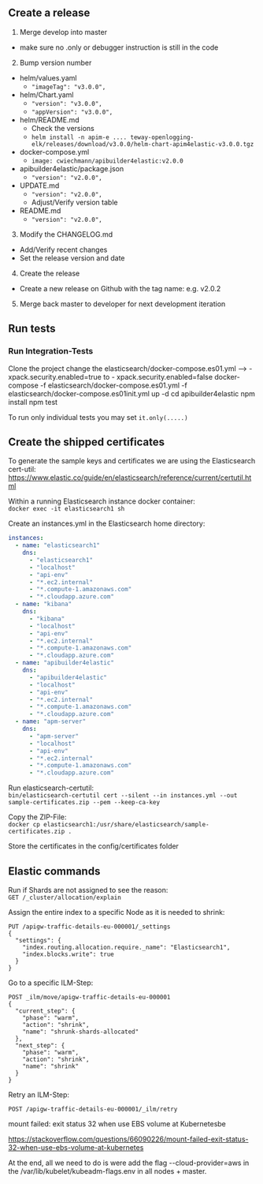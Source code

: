 ## Create a release

1. Merge develop into master
- make sure no .only or debugger instruction is still in the code

2. Bump version number

- helm/values.yaml
  - `"imageTag": "v3.0.0",`
- helm/Chart.yaml
  - `"version": "v3.0.0",`
  - `"appVersion": "v3.0.0",`
- helm/README.md
  - Check the versions
  - `helm install -n apim-e .... teway-openlogging-elk/releases/download/v3.0.0/helm-chart-apim4elastic-v3.0.0.tgz`
- docker-compose.yml
  - `image: cwiechmann/apibuilder4elastic:v2.0.0`
- apibuilder4elastic/package.json
  - `"version": "v2.0.0",`
- UPDATE.md
  - `"version": "v2.0.0",`
  - Adjust/Verify version table
- README.md
  - `"version": "v2.0.0",`

3. Modify the CHANGELOG.md
- Add/Verify recent changes
- Set the release version and date

4. Create the release
- Create a new release on Github with the tag name: e.g. v2.0.2

5. Merge back master to developer for next development iteration

## Run tests

### Run Integration-Tests

Clone the project
change the elasticsearch/docker-compose.es01.yml --> - xpack.security.enabled=true to - xpack.security.enabled=false
docker-compose -f elasticsearch/docker-compose.es01.yml -f elasticsearch/docker-compose.es01init.yml up -d
cd apibuilder4elastic
npm install 
npm test

To run only individual tests you may set `it.only(.....)`

## Create the shipped certificates

To generate the sample keys and certificates we are using the Elasticsearch cert-util: 
https://www.elastic.co/guide/en/elasticsearch/reference/current/certutil.html

Within a running Elasticsearch instance docker container:  
`docker exec -it elasticsearch1 sh`

Create an instances.yml in the Elasticsearch home directory:  
```yml
instances:
  - name: "elasticsearch1"
    dns:
      - "elasticsearch1"
      - "localhost"
      - "api-env"
      - "*.ec2.internal"
      - "*.compute-1.amazonaws.com"
      - "*.cloudapp.azure.com"
  - name: "kibana"
    dns:
      - "kibana"
      - "localhost"
      - "api-env"
      - "*.ec2.internal"
      - "*.compute-1.amazonaws.com"
      - "*.cloudapp.azure.com"
  - name: "apibuilder4elastic"
    dns:
      - "apibuilder4elastic"
      - "localhost"
      - "api-env"
      - "*.ec2.internal"
      - "*.compute-1.amazonaws.com"
      - "*.cloudapp.azure.com"
  - name: "apm-server"
    dns:
      - "apm-server"
      - "localhost"
      - "api-env"
      - "*.ec2.internal"
      - "*.compute-1.amazonaws.com"
      - "*.cloudapp.azure.com"
```

Run elasticsearch-certutil:  
`bin/elasticsearch-certutil cert --silent --in instances.yml --out sample-certificates.zip --pem --keep-ca-key`

Copy the ZIP-File:  
`docker cp elasticsearch1:/usr/share/elasticsearch/sample-certificates.zip .`

Store the certificates in the config/certificates folder

## Elastic commands 

Run if Shards are not assigned to see the reason:  
`GET /_cluster/allocation/explain`

Assign the entire index to a specific Node as it is needed to shrink:  
```
PUT /apigw-traffic-details-eu-000001/_settings
{
  "settings": {
    "index.routing.allocation.require._name": "Elasticsearch1", 
    "index.blocks.write": true                                    
  }
}
```

Go to a specific ILM-Step:
```
POST _ilm/move/apigw-traffic-details-eu-000001
{
  "current_step": { 
    "phase": "warm",
    "action": "shrink",
    "name": "shrunk-shards-allocated"
  },
  "next_step": { 
    "phase": "warm",
    "action": "shrink",
    "name": "shrink"
  }
}
```

Retry an ILM-Step:
```
POST /apigw-traffic-details-eu-000001/_ilm/retry
```

mount failed: exit status 32 when use EBS volume at Kubernetesbe

https://stackoverflow.com/questions/66090226/mount-failed-exit-status-32-when-use-ebs-volume-at-kubernetes

At the end, all we need to do is were add the flag --cloud-provider=aws in the /var/lib/kubelet/kubeadm-flags.env in all nodes + master.